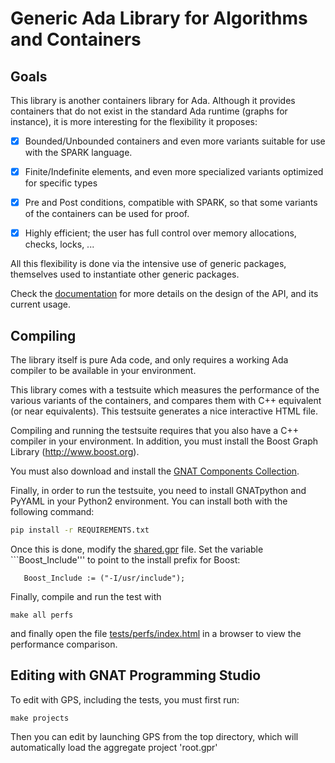 
# Generic Ada Library for Algorithms and Containers

## Goals

This library is another containers library for Ada. Although it
provides containers that do not exist in the standard Ada
runtime (graphs for instance), it is more interesting for the
flexibility it proposes:

  - [X] Bounded/Unbounded containers and even more variants suitable
        for use with the SPARK language.

  - [X] Finite/Indefinite elements, and even more specialized
        variants optimized for specific types

  - [X] Pre and Post conditions, compatible with SPARK, so that some
        variants of the containers can be used for proof.

  - [X] Highly efficient; the user has full control over memory
        allocations, checks, locks, ...

All this flexibility is done via the intensive use of generic
packages, themselves used to instantiate other generic packages.

Check the [documentation](https://briot.github.io/ada-traits-containers/) for
more details on the design of the API, and its current usage.

## Compiling

The library itself is pure Ada code, and only requires a working
Ada compiler to be available in your environment.

This library comes with a testsuite which measures the performance
of the various variants of the containers, and compares them with
C++ equivalent (or near equivalents). This testsuite generates a
nice interactive HTML file.

Compiling and running the testsuite requires that you also have a
C++ compiler in your environment. In addition, you must install the
Boost Graph Library (http://www.boost.org).

You must also download and install the
[GNAT Components Collection](http://libre.adacore.com).

Finally, in order to run the testsuite, you need to install GNATpython and
PyYAML in your Python2 environment. You can install both with the following
command:

```sh
pip install -r REQUIREMENTS.txt
```

Once this is done, modify the [shared.gpr](src/shared.gpr) file.
Set the variable ```Boost_Include''' to point to the install prefix
for Boost:

```
   Boost_Include := ("-I/usr/include");
```

Finally, compile and run the test with

```
make all perfs
```

and finally open the file [tests/perfs/index.html](index.html)
in a browser to view the performance comparison.

## Editing with GNAT Programming Studio

To edit with GPS, including the tests, you must first run:

    make projects

Then you can edit by launching GPS from the top directory, which will
automatically load the aggregate project 'root.gpr'
